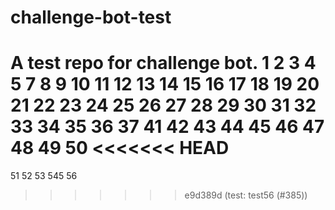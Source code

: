 # challenge-bot-test
A test repo for challenge bot.
1
2
3
4
5
7
8
9
10
11
12
13
14
15
16
17
18
19
20
21
22
23
24
25
26
27
28
29
30
31
32
33
34
35
36
37
41
42
43
44
45
46
47
48
49
50
<<<<<<< HEAD
=======
51
52
53
545
56
>>>>>>> e9d389d (test: test56 (#385))
